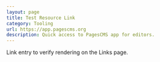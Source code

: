 ```yaml
---
layout: page
title: Test Resource Link
category: Tooling
url: https://app.pagescms.org
description: Quick access to PagesCMS app for editors.
---
```


Link entry to verify rendering on the Links page.
